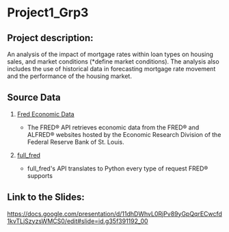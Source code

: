 # Project1_Grp3
## Project description: 
An analysis of the impact of mortgage rates within loan types on housing sales, and market conditions (*define market conditions). The analysis also includes the use of historical data in forecasting mortgage rate movement and the performance of the housing market.

## Source Data
1. [Fred Economic Data](https://fred.stlouisfed.org/docs/api/fred/)
    - The FRED® API retrieves economic data from the FRED® and ALFRED® websites hosted by the Economic Research Division of the Federal Reserve Bank of St. Louis.

1. [full_fred](https://github.com/7astro7/full_fred)
    - full_fred's API translates to Python every type of request FRED® supports
  
## Link to the Slides:
https://docs.google.com/presentation/d/11dhDWhvL0RjPv89yGpQqrECwcfd1kvTLjSzyzsWMCS0/edit#slide=id.g35f391192_00

